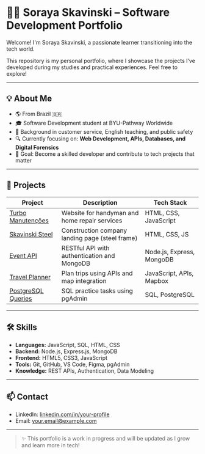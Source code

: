 # 👩‍💻 Soraya Skavinski – Software Development Portfolio

Welcome! I'm Soraya Skavinski, a passionate learner transitioning into the tech world.

This repository is my personal portfolio, where I showcase the projects I’ve developed during my studies and practical experiences. Feel free to explore!

---

## 💡 About Me

- 🌎 From Brazil 🇧🇷
- 🎓 Software Development student at BYU-Pathway Worldwide
- 💼 Background in customer service, English teaching, and public safety
- 🔍 Currently focusing on: **Web Development, APIs, Databases, and Digital Forensics**
- 🎯 Goal: Become a skilled developer and contribute to tech projects that matter

---

## 🚀 Projects

| Project | Description | Tech Stack |
|--------|-------------|------------|
| [Turbo Manutenções](https://github.com/your-username/turbo-manutencao) | Website for handyman and home repair services | HTML, CSS, JavaScript |
| [Skavinski Steel](https://github.com/your-username/skavinski-steel) | Construction company landing page (steel frame) | HTML, CSS, JS |
| [Event API](https://github.com/your-username/event-manager-api) | RESTful API with authentication and MongoDB | Node.js, Express, MongoDB |
| [Travel Planner](https://github.com/your-username/travel-planner) | Plan trips using APIs and map integration | JavaScript, APIs, Mapbox |
| [PostgreSQL Queries](https://github.com/your-username/sql-tasks) | SQL practice tasks using pgAdmin | SQL, PostgreSQL |

---

## 🛠️ Skills

- **Languages:** JavaScript, SQL, HTML, CSS
- **Backend:** Node.js, Express.js, MongoDB
- **Frontend:** HTML5, CSS3, JavaScript
- **Tools:** Git, GitHub, VS Code, Figma, pgAdmin
- **Knowledge:** REST APIs, Authentication, Data Modeling

---

## 📫 Contact

- LinkedIn: [linkedin.com/in/your-profile](https://linkedin.com/in/your-profile)
- Email: your.email@example.com

---

> ✨ This portfolio is a work in progress and will be updated as I grow and learn more in tech!
